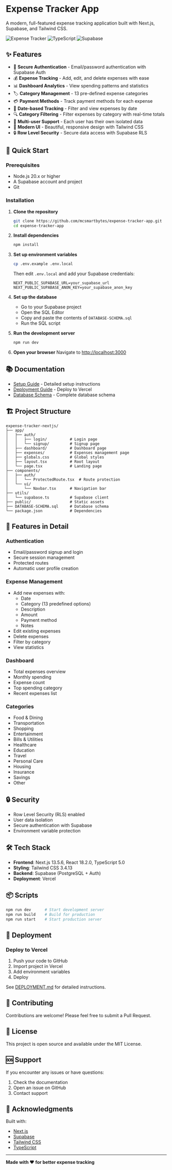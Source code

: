 # Expense Tracker App

A modern, full-featured expense tracking application built with Next.js, Supabase, and Tailwind CSS.

![Expense Tracker](https://img.shields.io/badge/Next.js-13.5.6-black)
![TypeScript](https://img.shields.io/badge/TypeScript-5.0-blue)
![Supabase](https://img.shields.io/badge/Supabase-2.58-green)

## ✨ Features

- 🔐 **Secure Authentication** - Email/password authentication with Supabase Auth
- 💰 **Expense Tracking** - Add, edit, and delete expenses with ease
- 📊 **Dashboard Analytics** - View spending patterns and statistics
- 🏷️ **Category Management** - 13 pre-defined expense categories
- 💳 **Payment Methods** - Track payment methods for each expense
- 📅 **Date-based Tracking** - Filter and view expenses by date
- 🔍 **Category Filtering** - Filter expenses by category with real-time totals
- 👤 **Multi-user Support** - Each user has their own isolated data
- 🎨 **Modern UI** - Beautiful, responsive design with Tailwind CSS
- 🔒 **Row Level Security** - Secure data access with Supabase RLS

## 🚀 Quick Start

### Prerequisites

- Node.js 20.x or higher
- A Supabase account and project
- Git

### Installation

1. **Clone the repository**
   ```bash
   git clone https://github.com/mcsmartbytes/expense-tracker-app.git
   cd expense-tracker-app
   ```

2. **Install dependencies**
   ```bash
   npm install
   ```

3. **Set up environment variables**
   ```bash
   cp .env.example .env.local
   ```

   Then edit `.env.local` and add your Supabase credentials:
   ```
   NEXT_PUBLIC_SUPABASE_URL=your_supabase_url
   NEXT_PUBLIC_SUPABASE_ANON_KEY=your_supabase_anon_key
   ```

4. **Set up the database**
   - Go to your Supabase project
   - Open the SQL Editor
   - Copy and paste the contents of `DATABASE-SCHEMA.sql`
   - Run the SQL script

5. **Run the development server**
   ```bash
   npm run dev
   ```

6. **Open your browser**
   Navigate to [http://localhost:3000](http://localhost:3000)

## 📚 Documentation

- [Setup Guide](./SETUP.md) - Detailed setup instructions
- [Deployment Guide](./DEPLOYMENT.md) - Deploy to Vercel
- [Database Schema](./DATABASE-SCHEMA.sql) - Complete database schema

## 🏗️ Project Structure

```
expense-tracker-nextjs/
├── app/
│   ├── auth/
│   │   ├── login/          # Login page
│   │   └── signup/         # Signup page
│   ├── dashboard/          # Dashboard page
│   ├── expenses/           # Expenses management page
│   ├── globals.css         # Global styles
│   ├── layout.tsx          # Root layout
│   └── page.tsx            # Landing page
├── components/
│   ├── auth/
│   │   └── ProtectedRoute.tsx  # Route protection
│   └── ui/
│       └── Navbar.tsx      # Navigation bar
├── utils/
│   └── supabase.ts         # Supabase client
├── public/                 # Static assets
├── DATABASE-SCHEMA.sql     # Database schema
└── package.json            # Dependencies
```

## 🎯 Features in Detail

### Authentication
- Email/password signup and login
- Secure session management
- Protected routes
- Automatic user profile creation

### Expense Management
- Add new expenses with:
  - Date
  - Category (13 predefined options)
  - Description
  - Amount
  - Payment method
  - Notes
- Edit existing expenses
- Delete expenses
- Filter by category
- View statistics

### Dashboard
- Total expenses overview
- Monthly spending
- Expense count
- Top spending category
- Recent expenses list

### Categories
- Food & Dining
- Transportation
- Shopping
- Entertainment
- Bills & Utilities
- Healthcare
- Education
- Travel
- Personal Care
- Housing
- Insurance
- Savings
- Other

## 🔒 Security

- Row Level Security (RLS) enabled
- User data isolation
- Secure authentication with Supabase
- Environment variable protection

## 🛠️ Tech Stack

- **Frontend**: Next.js 13.5.6, React 18.2.0, TypeScript 5.0
- **Styling**: Tailwind CSS 3.4.13
- **Backend**: Supabase (PostgreSQL + Auth)
- **Deployment**: Vercel

## 📦 Scripts

```bash
npm run dev      # Start development server
npm run build    # Build for production
npm run start    # Start production server
```

## 🚀 Deployment

### Deploy to Vercel

1. Push your code to GitHub
2. Import project in Vercel
3. Add environment variables
4. Deploy

See [DEPLOYMENT.md](./DEPLOYMENT.md) for detailed instructions.

## 🤝 Contributing

Contributions are welcome! Please feel free to submit a Pull Request.

## 📄 License

This project is open source and available under the MIT License.

## 🆘 Support

If you encounter any issues or have questions:
1. Check the documentation
2. Open an issue on GitHub
3. Contact support

## 🎉 Acknowledgments

Built with:
- [Next.js](https://nextjs.org/)
- [Supabase](https://supabase.com/)
- [Tailwind CSS](https://tailwindcss.com/)
- [TypeScript](https://www.typescriptlang.org/)

---

**Made with ❤️ for better expense tracking**
